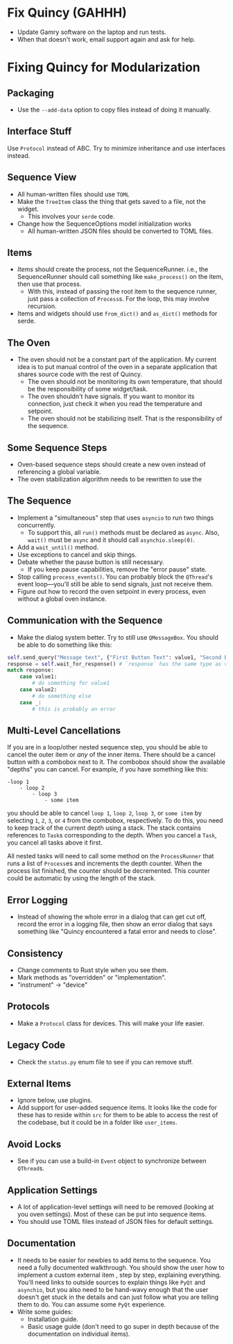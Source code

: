 # Fix Quincy (GAHHH)
- Update Gamry software on the laptop and run tests.
- When that doesn't work, email support again and ask for help.

# Fixing Quincy for Modularization
## Packaging
- Use the `--add-data` option to copy files instead of doing it manually.

## Interface Stuff
Use `Protocol` instead of ABC. Try to minimize inheritance and use interfaces instead.

## Sequence View
- All human-written files should use `TOML`
- Make the `TreeItem` class the thing that gets saved to a file, not the widget.
    - This involves your `serde` code.
- Change how the SequenceOptions model initialization works
    - All human-written JSON files should be converted to TOML files.

## Items
- *Items* should create the process, not the SequenceRunner. i.e., the SequenceRunner should call something like `make_process()` on the item, then use that process.
    - With this, instead of passing the root item to the sequence runner, just pass a collection of `Process`s. For the loop, this may involve recursion.
- Items and widgets should use `from_dict()` and `as_dict()` methods for serde.

## The Oven
- The oven should not be a constant part of the application. My current idea is to put manual control of the oven in a separate application that shares source code with the rest of Quincy.
    - The oven should not be monitoring its own temperature, that should be the responsibility of some widget/task.
    - The oven shouldn't have signals. If you want to monitor its connection, just check it when you read the temperature and setpoint.
    - The oven should not be stabilizing itself. That is the responsibility of the sequence.

## Some Sequence Steps
- Oven-based sequence steps should create a new oven instead of referencing a global variable.
- The oven stabilization algorithm needs to be rewritten to use the 

## The Sequence
- Implement a "simultaneous" step that uses `asyncio` to run two things concurrently.
    - To support this, all `run()` methods must be declared as `async`. Also, `wait()` must be `async` and it should call `asynchio.sleep(0)`.
- Add a `wait_until()` method.
- Use exceptions to cancel and skip things.
- Debate whether the pause button is still necessary.
    - If you keep pause capabilities, remove the "error pause" state.
- Stop calling `process_events()`. You can probably block the `QThread`'s event loop—you'll still be able to send signals, just not receive them.
- Figure out how to record the oven setpoint in every process, even without a global oven instance.

## Communication with the Sequence
- Make the dialog system better. Try to still use `QMessageBox`. You should be able to do something like this:
```python
self.send_query("Message text", {"First Button Text": value1, "Second Button Text": value2})
response = self.wait_for_response() # `response` has the same type as value1 and value2
match response:
    case value1:
        # do something for value1
    case value2:
        # do something else
    case _:
        # this is probably an error
```

## Multi-Level Cancellations
If you are in a loop/other nested sequence step, you should be able to cancel the outer item or *any* of the inner items. There should be a cancel button with a combobox next to it. The combobox should show the available "depths" you can cancel. For example, if you have something like this:
```
-loop 1
    - loop 2
        - loop 3
            - some item
```
you should be able to cancel `loop 1`, `loop 2`, `loop 3`, or `some item` by selecting `1`, `2`, `3`, or `4` from the combobox, respectively. To do this, you need to keep track of the current depth using a stack. The stack contains references to `Task`s corresponding to the depth. When you cancel a `Task`, you cancel all tasks above it first.

All nested tasks will need to call some method on the `ProcessRunner` that runs a list of `Process`es and increments the depth counter. When the process list finished, the counter should be decremented. This counter could be automatic by using the length of the stack.

## Error Logging
- Instead of showing the whole error in a dialog that can get cut off, record the error in a logging file, then show an error dialog that says something like "Quincy encountered a fatal error and needs to close".

## Consistency
- Change comments to Rust style when you see them.
- Mark methods as "overridden" or "implementation".
- "instrument" $\to$ "device"

## Protocols
- Make a `Protocol` class for devices. This will make your life easier.

## Legacy Code
- Check the `status.py` enum file to see if you can remove stuff.

## External Items
- Ignore below, use plugins.
- Add support for user-added sequence items. It looks like the code for these has to reside within `src` for them to be able to access the rest of the codebase, but it could be in a folder like `user_items`.

## Avoid Locks
- See if you can use a build-in `Event` object to synchronize between `QThread`s.

## Application Settings
- A lot of application-level settings will need to be removed (looking at you oven settings). Most of these can be put into sequence items.
- You should use TOML files instead of JSON files for default settings.

## Documentation
- It needs to be easier for newbies to add items to the sequence. You need a fully documented walkthrough. You should show the user how to implement a custom external item , step by step, explaining everything. You'll need links to outside sources to explain things like `PyQt` and `asynchio`, but you also need to be hand-wavy enough that the user doesn't get stuck in the details and can just follow what you are telling them to do. You can assume some `PyQt` experience.
- Write some guides:
    - Installation guide.
    - Basic usage guide (don't need to go super in depth because of the documentation on individual items).
